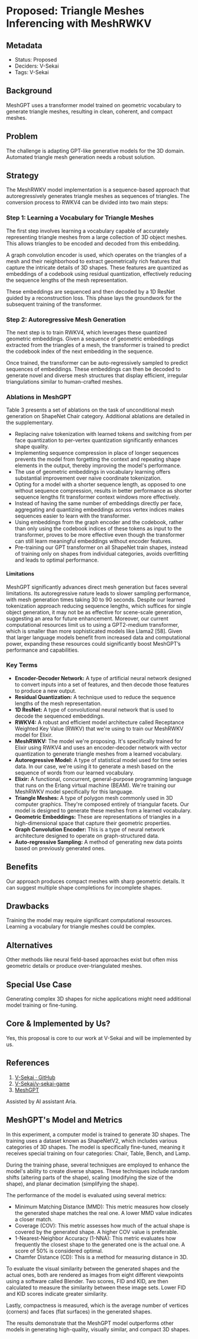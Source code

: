 # Proposed: Triangle Meshes Inferencing with MeshRWKV

## Metadata

- Status: Proposed
- Deciders: V-Sekai
- Tags: V-Sekai

## Background

MeshGPT uses a transformer model trained on geometric vocabulary to generate triangle meshes, resulting in clean, coherent, and compact meshes.

## Problem

The challenge is adapting GPT-like generative models for the 3D domain. Automated triangle mesh generation needs a robust solution.

## Strategy

The MeshRWKV model implementation is a sequence-based approach that autoregressively generates triangle meshes as sequences of triangles. The conversion process to RWKV4 can be divided into two main steps:

### Step 1: Learning a Vocabulary for Triangle Meshes

The first step involves learning a vocabulary capable of accurately representing triangle meshes from a large collection of 3D object meshes. This allows triangles to be encoded and decoded from this embedding.

A graph convolution encoder is used, which operates on the triangles of a mesh and their neighborhood to extract geometrically rich features that capture the intricate details of 3D shapes. These features are quantized as embeddings of a codebook using residual quantization, effectively reducing the sequence lengths of the mesh representation.

These embeddings are sequenced and then decoded by a 1D ResNet guided by a reconstruction loss. This phase lays the groundwork for the subsequent training of the transformer.

### Step 2: Autoregressive Mesh Generation

The next step is to train RWKV4, which leverages these quantized geometric embeddings. Given a sequence of geometric embeddings extracted from the triangles of a mesh, the transformer is trained to predict the codebook index of the next embedding in the sequence.

Once trained, the transformer can be auto-regressively sampled to predict sequences of embeddings. These embeddings can then be decoded to generate novel and diverse mesh structures that display efficient, irregular triangulations similar to human-crafted meshes.

### Ablations in MeshGPT

Table 3 presents a set of ablations on the task of unconditional mesh generation on ShapeNet Chair category. Additional ablations are detailed in the supplementary.

- Replacing naive tokenization with learned tokens and switching from per face quantization to per-vertex quantization significantly enhances shape quality.
- Implementing sequence compression in place of longer sequences prevents the model from forgetting the context and repeating shape elements in the output, thereby improving the model's performance.
- The use of geometric embeddings in vocabulary learning offers substantial improvement over naive coordinate tokenization.
- Opting for a model with a shorter sequence length, as opposed to one without sequence compression, results in better performance as shorter sequence lengths fit transformer context windows more effectively.
- Instead of having the same number of embeddings directly per face, aggregating and quantizing embeddings across vertex indices makes sequences easier to learn with the transformer.
- Using embeddings from the graph encoder and the codebook, rather than only using the codebook indices of these tokens as input to the transformer, proves to be more effective even though the transformer can still learn meaningful embeddings without encoder features.
- Pre-training our GPT transformer on all ShapeNet train shapes, instead of training only on shapes from individual categories, avoids overfitting and leads to optimal performance.

#### Limitations

MeshGPT significantly advances direct mesh generation but faces several limitations. Its autoregressive nature leads to slower sampling performance, with mesh generation times taking 30 to 90 seconds. Despite our learned tokenization approach reducing sequence lengths, which suffices for single object generation, it may not be as effective for scene-scale generation, suggesting an area for future enhancement. Moreover, our current computational resources limit us to using a GPT2-medium transformer, which is smaller than more sophisticated models like Llama2 [58]. Given that larger language models benefit from increased data and computational power, expanding these resources could significantly boost MeshGPT’s performance and capabilities.

### Key Terms

- **Encoder-Decoder Network:** A type of artificial neural network designed to convert inputs into a set of features, and then decode those features to produce a new output.
- **Residual Quantization:** A technique used to reduce the sequence lengths of the mesh representation.
- **1D ResNet:** A type of convolutional neural network that is used to decode the sequenced embeddings.
- **RWKV4:** A robust and efficient model architecture called Receptance Weighted Key Value (RWKV) that we're using to train our MeshRWKV model for Elixir.
- **MeshRWKV:** The model we're proposing. It's specifically trained for Elixir using RWKV4 and uses an encoder-decoder network with vector quantization to generate triangle meshes from a learned vocabulary.
- **Autoregressive Model:** A type of statistical model used for time series data. In our case, we're using it to generate a mesh based on the sequence of words from our learned vocabulary.
- **Elixir:** A functional, concurrent, general-purpose programming language that runs on the Erlang virtual machine (BEAM). We're training our MeshRWKV model specifically for this language.
- **Triangle Meshes:** A type of polygon mesh commonly used in 3D computer graphics. They're composed entirely of triangular facets. Our model is designed to generate these meshes from a learned vocabulary.
- **Geometric Embeddings:** These are representations of triangles in a high-dimensional space that capture their geometric properties.
- **Graph Convolution Encoder:** This is a type of neural network architecture designed to operate on graph-structured data.
- **Auto-regressive Sampling:** A method of generating new data points based on previously generated ones.

## Benefits

Our approach produces compact meshes with sharp geometric details. It can suggest multiple shape completions for incomplete shapes.

## Drawbacks

Training the model may require significant computational resources. Learning a vocabulary for triangle meshes could be complex.

## Alternatives

Other methods like neural field-based approaches exist but often miss geometric details or produce over-triangulated meshes.

## Special Use Case

Generating complex 3D shapes for niche applications might need additional model training or fine-tuning.

## Core & Implemented by Us?

Yes, this proposal is core to our work at V-Sekai and will be implemented by us.

## References

1. [V-Sekai · GitHub](https://github.com/v-sekai)
2. [V-Sekai/v-sekai-game](https://github.com/v-sekai/v-sekai-game)
3. [MeshGPT](https://nihalsid.github.io/mesh-gpt/)

Assisted by AI assistant Aria.

## MeshGPT's Model and Metrics

In this experiment, a computer model is trained to generate 3D shapes. The training uses a dataset known as ShapeNetV2, which includes various categories of 3D shapes. The model is specifically fine-tuned, meaning it receives special training on four categories: Chair, Table, Bench, and Lamp.

During the training phase, several techniques are employed to enhance the model's ability to create diverse shapes. These techniques include random shifts (altering parts of the shape), scaling (modifying the size of the shape), and planar decimation (simplifying the shape).

The performance of the model is evaluated using several metrics:

- Minimum Matching Distance (MMD): This metric measures how closely the generated shape matches the real one. A lower MMD value indicates a closer match.
- Coverage (COV): This metric assesses how much of the actual shape is covered by the generated shape. A higher COV value is preferable.
- 1-Nearest-Neighbor Accuracy (1-NNA): This metric evaluates how frequently the closest shape to the generated one is the actual one. A score of 50% is considered optimal.
- Chamfer Distance (CD): This is a method for measuring distance in 3D.

To evaluate the visual similarity between the generated shapes and the actual ones, both are rendered as images from eight different viewpoints using a software called Blender. Two scores, FID and KID, are then calculated to measure the similarity between these image sets. Lower FID and KID scores indicate greater similarity.

Lastly, compactness is measured, which is the average number of vertices (corners) and faces (flat surfaces) in the generated shapes.

The results demonstrate that the MeshGPT model outperforms other models in generating high-quality, visually similar, and compact 3D shapes.
